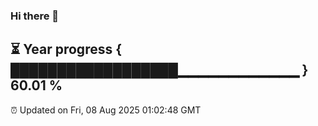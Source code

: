 ### Hi there 👋
⏳ Year progress { ██████████████████▁▁▁▁▁▁▁▁▁▁▁▁ } 60.01 %
---
⏰ Updated on Fri, 08 Aug 2025 01:02:48 GMT

